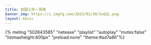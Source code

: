 ```yaml
---
title: 民国三年一场雨
banner_img: https://i.imgtg.com/2023/01/30/SuQZL.png
layout: music  
---
```


{% meting "502843585" "netease" "playlist" "autoplay" "mutex:false" "listmaxheight:400px" "preload:none" "theme:#ad7a86"%}


